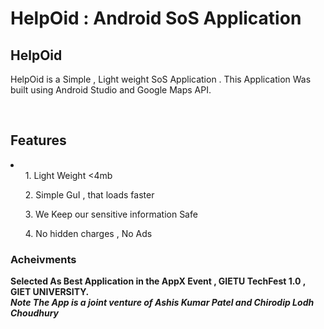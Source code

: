 # HelpOid : Android SoS Application

## HelpOid

<p>HelpOid is a Simple , Light weight SoS Application . This Application Was built using Android Studio and Google Maps API.</p>
<br>
<h2>Features</h2>
<li>
  <ol>1. Light Weight <4mb </ol>
  <ol>2. Simple GuI , that loads faster </ol>
  <ol>3. We Keep our sensitive information Safe </ol>
  <ol>4. No hidden charges , No Ads </ol>
</li>

<h3>Acheivments</h3>
<strong>Selected As Best Application in the AppX Event , GIETU TechFest 1.0 , GIET UNIVERSITY.
<br>
<I><strong>Note</Strong> The App is a joint venture of Ashis Kumar Patel and Chirodip Lodh Choudhury</I>
  
